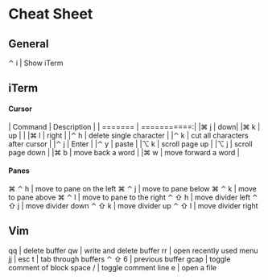 # Cheat Sheet

## General
⌃ i | Show iTerm 

## iTerm
#### Cursor
| Command | Description |
| ======= | ===========:|
|⌘ j | down| 
|⌘ k | up | |
|⌘ l | right |
|⌃ h | delete single character |
|⌃ k | cut all characters after cursor |
|⌃ j | Enter |
|⌃ y | paste |
|⌥ k | scroll page up |
|⌥ j | scroll page down |
|⌘ b | move back a word |
|⌘ w | move forward a word |
 
#### Panes
⌘ ⌃ h | move to pane on the left 
⌘ ⌃ j | move to pane below 
⌘ ⌃ k | move to pane above 
⌘ ⌃ l | move to pane to the right 
⌃ ⇧ h | move divider left 
⌃ ⇧ j | move divider down 
⌃ ⇧ k | move divider up 
⌃ ⇧ l | move divider right 

## Vim

qq | delete buffer 
qw | write and delete buffer 
rr | open recently used menu 
jj | esc
t | tab through buffers
⌃ ⇧ 6 | previous buffer
gcap | toggle comment of block
space / | toggle comment line 
e | open a file


